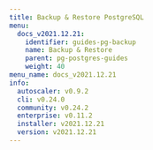 ```yaml
---
title: Backup & Restore PostgreSQL
menu:
  docs_v2021.12.21:
    identifier: guides-pg-backup
    name: Backup & Restore
    parent: pg-postgres-guides
    weight: 40
menu_name: docs_v2021.12.21
info:
  autoscaler: v0.9.2
  cli: v0.24.0
  community: v0.24.2
  enterprise: v0.11.2
  installer: v2021.12.21
  version: v2021.12.21
---
```


